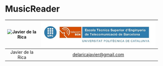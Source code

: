 # MusicReader


| ![Javier de la Rica](/Images/20222462.jpg) | ![Logo](/Images/upc_etsetb.jpg) |
| :---: | :---: |
| Javier de la Rica | delaricajavier@gmail.com |
